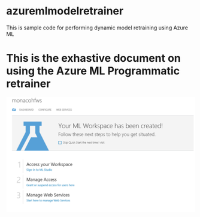 # azuremlmodelretrainer
This is sample code for performing dynamic model retraining using Azure ML
# This is the exhastive document on using the Azure ML Programmatic retrainer
![Azure ML Studio](AzurePortalMLWorkspace.png)
